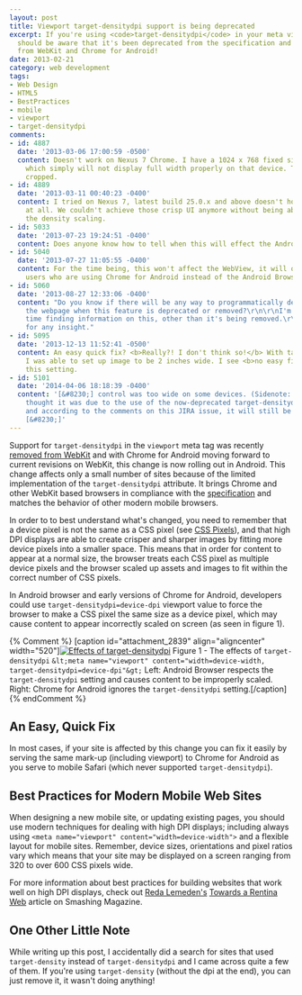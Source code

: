 ```yaml
---
layout: post
title: Viewport target-densitydpi support is being deprecated
excerpt: If you're using <code>target-densitydpi</code> in your meta viewport, you
  should be aware that it's been deprecated from the specification and is being removed
  from WebKit and Chrome for Android!
date: 2013-02-21
category: web development
tags:
- Web Design
- HTML5
- BestPractices
- mobile
- viewport
- target-densitydpi
comments:
- id: 4887
  date: '2013-03-06 17:00:59 -0500'
  content: Doesn't work on Nexus 7 Chrome. I have a 1024 x 768 fixed size HTML5 page,
    which simply will not display full width properly on that device. The edges are
    cropped.
- id: 4889
  date: '2013-03-11 00:40:23 -0400'
  content: I tried on Nexus 7, latest build 25.0.x and above doesn't honor target-densitydpi
    at all. We couldn't achieve those crisp UI anymore without being able to control
    the density scaling.
- id: 5033
  date: '2013-07-23 19:24:51 -0400'
  content: Does anyone know how to tell when this will effect the Android WebView?
- id: 5040
  date: '2013-07-27 11:05:55 -0400'
  content: For the time being, this won't affect the WebView, it will only affect
    users who are using Chrome for Android instead of the Android Browser.
- id: 5060
  date: '2013-08-27 12:33:06 -0400'
  content: "Do you know if there will be any way to programmatically detect from within
    the webpage when this feature is deprecated or removed?\r\n\r\nI'm having a hard
    time finding information on this, other than it's being removed.\r\n\r\nThanks
    for any insight."
- id: 5095
  date: '2013-12-13 11:52:41 -0500'
  content: An easy quick fix? <b>Really?! I don't think so!</b> With target-densitydpi
    I was able to set up image to be 2 inches wide. I see <b>no easy fix</b> without
    this setting.
- id: 5101
  date: '2014-04-06 18:18:39 -0400'
  content: '[&#8230;] control was too wide on some devices. (Sidenote: I initially
    thought it was due to the use of the now-deprecated target-densitydpi but it wasn&#8217;t
    and according to the comments on this JIRA issue, it will still be needed for
    [&#8230;]'
---
```

Support for `target-densitydpi` in the `viewport` meta tag was recently [removed from WebKit](http://trac.webkit.org/changeset/119527) and with Chrome for Android moving forward to current revisions on WebKit, this change is now rolling out in Android. This change affects only a small number of sites because of the limited implementation of the `target-densitydpi` attribute. It brings Chrome and other WebKit based browsers in compliance with the [specification](http://dev.w3.org/csswg/css-device-adapt/#viewport-meta) and matches the behavior of other modern mobile browsers.

In order to to best understand what's changed, you need to remember that a device pixel is not the same as a CSS pixel (see [CSS Pixels](http://coding.smashingmagazine.com/2012/08/20/towards-retina-web/)), and that high DPI displays are able to create crisper and sharper images by fitting more device pixels into a smaller space. This means that in order for content to appear at a normal size, the browser treats each CSS pixel as multiple device pixels and the browser scaled up assets and images to fit within the correct number of CSS pixels.

In Android browser and early versions of Chrome for Android, developers could use `target-densitydpi=device-dpi` viewport value to force the browser to make a CSS pixel the same size as a device pixel, which may cause content to appear incorrectly scaled on screen (as seen in figure 1).

{% Comment %}
[caption id="attachment_2839" align="aligncenter" width="520"][![Effects of target-densitydpi](/assets/targetdensitydpi.png)](/assets/targetdensitydpi.png) Figure 1 - The effects of `target-densitydpi`
`&lt;meta name="viewport" content="width=device-width, target-densitydpi=device-dpi"&gt;`
Left: Android Browser respects the `target-densitydpi` setting and causes content to be improperly scaled.
Right: Chrome for Android ignores the `target-densitydpi` setting.[/caption]
{% endComment %}

## An Easy, Quick Fix

In most cases, if your site is affected by this change you can fix it easily by serving the same mark-up (including viewport) to Chrome for Android as you serve to mobile Safari (which never supported `target-densitydpi`).

## Best Practices for Modern Mobile Web Sites

When designing a new mobile site, or updating existing pages, you should use modern techniques for dealing with high DPI displays; including always using `<meta name="viewport" content="width=device-width">` and a flexible layout for mobile sites. Remember, device sizes, orientations and pixel ratios vary which means that your site may be displayed on a screen ranging from 320 to over 600 CSS pixels wide.

For more information about best practices for building websites that work well on high DPI displays, check out [Reda Lemeden's](https://twitter.com/kaishin) [Towards a Rentina Web](http://coding.smashingmagazine.com/2012/08/20/towards-retina-web/) article on Smashing Magazine.

## One Other Little Note

While writing up this post, I accidentally did a search for sites that used `target-density` instead of `target-densitydpi` and I came across quite a few of them.  If you're using `target-density` (without the dpi at the end), you can just remove it, it wasn't doing anything!
